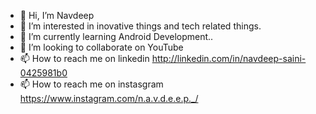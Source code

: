 - 👋 Hi, I’m Navdeep
- 👀 I’m interested in inovative things and tech related things.
- 🌱 I’m currently learning Android Development..
- 💞️ I’m looking to collaborate on YouTube
- 📫 How to reach me on linkedin http://linkedin.com/in/navdeep-saini-0425981b0
- 📫 How to reach me on instasgram  https://www.instagram.com/n.a.v.d.e.e.p._/
